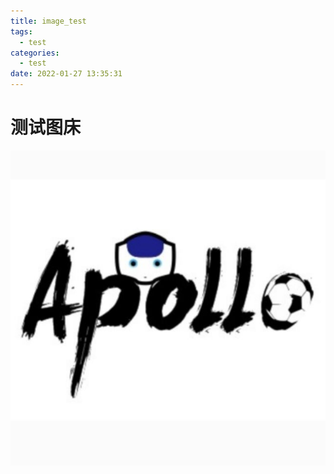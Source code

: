 ```yaml
---
title: image_test
tags:
  - test
categories:
  - test
date: 2022-01-27 13:35:31
---
```


# 测试图床

![QQ图片20210909223113](https://raw.githubusercontent.com/kawhicurry/picgo/main/img/202201271336698.jpg)
